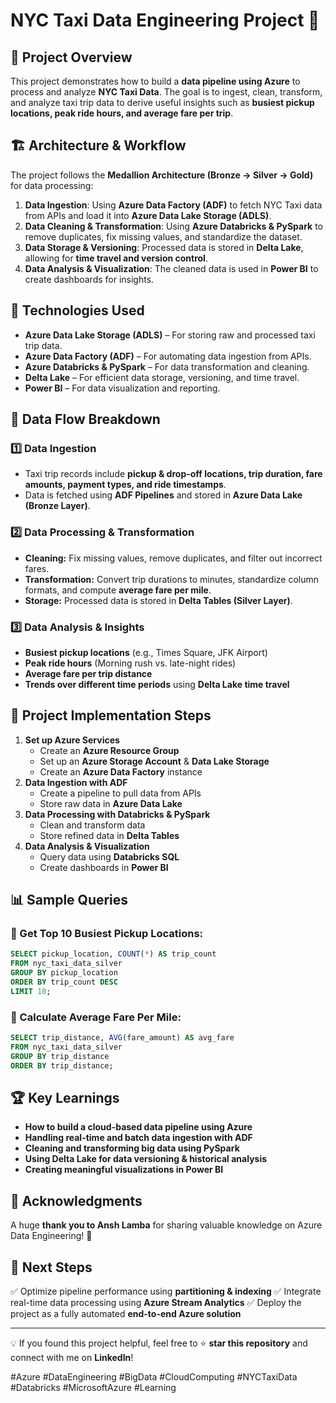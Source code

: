 # NYC Taxi Data Engineering Project 🚖

## 📌 Project Overview
This project demonstrates how to build a **data pipeline using Azure** to process and analyze **NYC Taxi Data**. The goal is to ingest, clean, transform, and analyze taxi trip data to derive useful insights such as **busiest pickup locations, peak ride hours, and average fare per trip**.

## 🏗️ Architecture & Workflow
The project follows the **Medallion Architecture (Bronze → Silver → Gold)** for data processing:

1. **Data Ingestion**: Using **Azure Data Factory (ADF)** to fetch NYC Taxi data from APIs and load it into **Azure Data Lake Storage (ADLS)**.
2. **Data Cleaning & Transformation**: Using **Azure Databricks & PySpark** to remove duplicates, fix missing values, and standardize the dataset.
3. **Data Storage & Versioning**: Processed data is stored in **Delta Lake**, allowing for **time travel and version control**.
4. **Data Analysis & Visualization**: The cleaned data is used in **Power BI** to create dashboards for insights.

## 🔧 Technologies Used
- **Azure Data Lake Storage (ADLS)** – For storing raw and processed taxi trip data.
- **Azure Data Factory (ADF)** – For automating data ingestion from APIs.
- **Azure Databricks & PySpark** – For data transformation and cleaning.
- **Delta Lake** – For efficient data storage, versioning, and time travel.
- **Power BI** – For data visualization and reporting.

## 📂 Data Flow Breakdown
### 1️⃣ Data Ingestion
- Taxi trip records include **pickup & drop-off locations, trip duration, fare amounts, payment types, and ride timestamps**.
- Data is fetched using **ADF Pipelines** and stored in **Azure Data Lake (Bronze Layer)**.

### 2️⃣ Data Processing & Transformation
- **Cleaning:** Fix missing values, remove duplicates, and filter out incorrect fares.
- **Transformation:** Convert trip durations to minutes, standardize column formats, and compute **average fare per mile**.
- **Storage:** Processed data is stored in **Delta Tables (Silver Layer)**.

### 3️⃣ Data Analysis & Insights
- **Busiest pickup locations** (e.g., Times Square, JFK Airport)
- **Peak ride hours** (Morning rush vs. late-night rides)
- **Average fare per trip distance**
- **Trends over different time periods** using **Delta Lake time travel**

## 🚀 Project Implementation Steps
1. **Set up Azure Services**
   - Create an **Azure Resource Group**
   - Set up an **Azure Storage Account** & **Data Lake Storage**
   - Create an **Azure Data Factory** instance
2. **Data Ingestion with ADF**
   - Create a pipeline to pull data from APIs
   - Store raw data in **Azure Data Lake**
3. **Data Processing with Databricks & PySpark**
   - Clean and transform data
   - Store refined data in **Delta Tables**
4. **Data Analysis & Visualization**
   - Query data using **Databricks SQL**
   - Create dashboards in **Power BI**

## 📊 Sample Queries
### 🔹 Get Top 10 Busiest Pickup Locations:
```sql
SELECT pickup_location, COUNT(*) AS trip_count
FROM nyc_taxi_data_silver
GROUP BY pickup_location
ORDER BY trip_count DESC
LIMIT 10;
```

### 🔹 Calculate Average Fare Per Mile:
```sql
SELECT trip_distance, AVG(fare_amount) AS avg_fare
FROM nyc_taxi_data_silver
GROUP BY trip_distance
ORDER BY trip_distance;
```

## 🏆 Key Learnings
- **How to build a cloud-based data pipeline using Azure**
- **Handling real-time and batch data ingestion with ADF**
- **Cleaning and transforming big data using PySpark**
- **Using Delta Lake for data versioning & historical analysis**
- **Creating meaningful visualizations in Power BI**

## 🙌 Acknowledgments
A huge **thank you to Ansh Lamba** for sharing valuable knowledge on Azure Data Engineering! 🚀

## 📌 Next Steps
✅ Optimize pipeline performance using **partitioning & indexing**
✅ Integrate real-time data processing using **Azure Stream Analytics**
✅ Deploy the project as a fully automated **end-to-end Azure solution**

---

💡 If you found this project helpful, feel free to ⭐ **star this repository** and connect with me on **LinkedIn**!

#Azure #DataEngineering #BigData #CloudComputing #NYCTaxiData #Databricks #MicrosoftAzure #Learning

